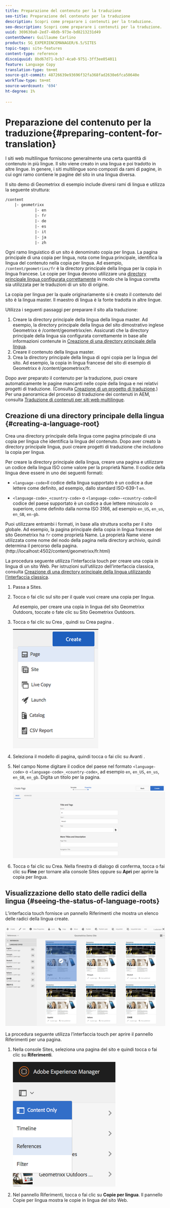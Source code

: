 ```yaml
---
title: Preparazione del contenuto per la traduzione
seo-title: Preparazione del contenuto per la traduzione
description: Scopri come preparare i contenuti per la traduzione.
seo-description: Scopri come preparare i contenuti per la traduzione.
uuid: 369630a8-2ed7-48db-973e-bd8213231d49
contentOwner: Guillaume Carlino
products: SG_EXPERIENCEMANAGER/6.5/SITES
topic-tags: site-features
content-type: reference
discoiquuid: 8bd67d71-bcb7-4ca0-9751-3ff3ee054011
feature: Language Copy
translation-type: tm+mt
source-git-commit: 48726639e93696f32fa368fad2630e6fca50640e
workflow-type: tm+mt
source-wordcount: '694'
ht-degree: 1%

---
```



# Preparazione del contenuto per la traduzione{#preparing-content-for-translation}

I siti web multilingue forniscono generalmente una certa quantità di contenuto in più lingue. Il sito viene creato in una lingua e poi tradotto in altre lingue. In genere, i siti multilingue sono composti da rami di pagine, in cui ogni ramo contiene le pagine del sito in una lingua diversa.

Il sito demo di Geometrixx di esempio include diversi rami di lingua e utilizza la seguente struttura:

```xml
/content
    |- geometrixx
             |- en
             |- fr
             |- de
             |- es
             |- it
             |- ja
             |- zh
```

Ogni ramo linguistico di un sito è denominato copia per lingua. La pagina principale di una copia per lingua, nota come lingua principale, identifica la lingua del contenuto nella copia per lingua. Ad esempio, `/content/geometrixx/fr` è la directory principale della lingua per la copia in lingua francese. Le copie per lingua devono utilizzare una [directory principale lingua configurata correttamente](/help/sites-administering/tc-prep.md#creating-a-language-root) in modo che la lingua corretta sia utilizzata per le traduzioni di un sito di origine.

La copia per lingua per la quale originariamente si è creato il contenuto del sito è la lingua master. Il maestro di lingua è la fonte tradotta in altre lingue.

Utilizza i seguenti passaggi per preparare il sito alla traduzione:

1. Creare la directory principale della lingua della lingua master. Ad esempio, la directory principale della lingua del sito dimostrativo inglese Geometrixx è /content/geometrixx/en. Assicurati che la directory principale della lingua sia configurata correttamente in base alle informazioni contenute in [Creazione di una directory principale della lingua](/help/sites-administering/tc-prep.md#creating-a-language-root).
1. Creare il contenuto della lingua master.
1. Crea la directory principale della lingua di ogni copia per la lingua del sito. Ad esempio, la copia in lingua francese del sito di esempio di Geometrixx è /content/geometrixx/fr.

Dopo aver preparato il contenuto per la traduzione, puoi creare automaticamente le pagine mancanti nelle copie della lingua e nei relativi progetti di traduzione. (Consulta [Creazione di un progetto di traduzione](/help/sites-administering/tc-manage.md).) Per una panoramica del processo di traduzione dei contenuti in AEM, consulta [Traduzione di contenuti per siti web multilingue](/help/sites-administering/translation.md).

## Creazione di una directory principale della lingua {#creating-a-language-root}

Crea una directory principale della lingua come pagina principale di una copia per lingua che identifica la lingua del contenuto. Dopo aver creato la directory principale lingua, puoi creare progetti di traduzione che includono la copia per lingua.

Per creare la directory principale della lingua, creare una pagina e utilizzare un codice della lingua ISO come valore per la proprietà Name. Il codice della lingua deve essere in uno dei seguenti formati:

* `<language-code>`Il codice della lingua supportato è un codice a due lettere come definito, ad esempio, dallo standard ISO-639-1  `en`.

* `<language-code>_<country-code>` o  `<language-code>-<country-code>`il codice del paese supportato è un codice a due lettere minuscolo o superiore, come definito dalla norma ISO 3166, ad esempio  `en_US`,  `en_us`,  `en_GB`,  `en-gb`.

Puoi utilizzare entrambi i formati, in base alla struttura scelta per il sito globale.  Ad esempio, la pagina principale della copia in lingua francese del sito Geometrixx ha `fr` come proprietà Name. La proprietà Name viene utilizzata come nome del nodo della pagina nella directory archivio, quindi determina il percorso della pagina. (http://localhost:4502/content/geometrixx/fr.html)

La procedura seguente utilizza l’interfaccia touch per creare una copia in lingua di un sito Web. Per istruzioni sull’utilizzo dell’interfaccia classica, consulta [Creazione di una directory principale della lingua utilizzando l’interfaccia classica](/help/sites-administering/tc-lroot-classic.md).

1. Passa a Sites.
1. Tocca o fai clic sul sito per il quale vuoi creare una copia per lingua.

   Ad esempio, per creare una copia in lingua del sito Geometrixx Outdoors, toccate o fate clic su Sito Geometrixx Outdoors.

1. Tocca o fai clic su Crea , quindi su Crea pagina .

   ![chlimage_1-21](assets/chlimage_1-21a.png)

1. Seleziona il modello di pagina, quindi tocca o fai clic su Avanti .
1. Nel campo Nome digitare il codice del paese nel formato `<language-code>` o `<language-code>_<country-code>`, ad esempio `en`, `en_US`, `en_us`, `en_GB`, `en_gb`. Digita un titolo per la pagina.

   ![chlimage_1-22](assets/chlimage_1-22a.png)

1. Tocca o fai clic su Crea. Nella finestra di dialogo di conferma, tocca o fai clic su **Fine** per tornare alla console Sites oppure su **Apri** per aprire la copia per lingua.

## Visualizzazione dello stato delle radici della lingua {#seeing-the-status-of-language-roots}

L’interfaccia touch fornisce un pannello Riferimenti che mostra un elenco delle radici della lingua create.

![chlimage_1-23](assets/chlimage_1-23a.png)

La procedura seguente utilizza l’interfaccia touch per aprire il pannello Riferimenti per una pagina.

1. Nella console Sites, seleziona una pagina del sito e quindi tocca o fai clic su **Riferimenti**.

   ![chlimage_1-24](assets/chlimage_1-24a.png)

1. Nel pannello Riferimenti, tocca o fai clic su **Copie per lingua**. Il pannello Copie per lingua mostra le copie in lingua del sito Web.

